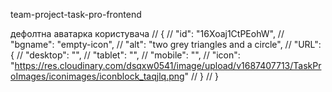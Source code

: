 team-project-task-pro-frontend

дефолтна аватарка користувача // { // "id": "16Xoaj1CtPEohW", // "bgname":
"empty-icon", // "alt": "two grey triangles and a circle", // "URL": { //
"desktop": "", // "tablet": "", // "mobile": "", // "icon":
"https://res.cloudinary.com/dsqxw0541/image/upload/v1687407713/TaskProImages/iconimages/iconblock_taqjlq.png"
// } // }
